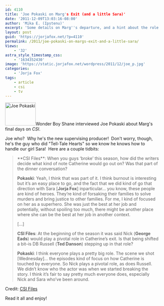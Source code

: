 ```yaml
---
id: 4110
title: 'Joe Pokaski on Marg's Exit (and a little Sara)'
date: '2011-12-09T13:03:16-08:00'
author: 'Mika E. (Ipstenu)'
excerpt: 'Some details on Marg''s departure, and a hint about the role Sara might play.'
layout: post
guid: 'https://jorjafox.net/?p=4110'
permalink: /2011/joe-pokaski-on-margs-exit-and-a-little-sara/
Views:
    - '32'
astra_style_timestamp_css:
    - '1634352430'
image: 'https://static.jorjafox.net/wordpress/2011/12/joe_p.jpg'
categories:
    - 'Jorja Fox'
tags:
    - article
    - csi
    - tv
---
```


<img class="alignleft size-thumbnail wp-image-4111" title="Joe Pokaski" src="//static.jorjafox.net/wordpress/2011/12/joe_p-210x140.jpg" alt="Joe Pokaski" width="100" height="75" />Wonder Boy Shane interviewed Joe Pokaski about Marg's final days on <em>CSI</em>.

Joe who?  Why he's the new supervising producer!  Don't worry, though, he's the guy who did "Tell-Tale Hearts" so we know he knows how to handle our girl Sara!  Here are a couple tidbits:
<blockquote>**CSI Files**: When you guys ‘broke’ this season, how did the writers decide what kind of note Catherine would go out on? Was that part of the dinner conversation?

**Pokaski**: Yeah, I think that was part of it. I think burnout is interesting but it’s an easy place to go, and the fact that we did kind of go that direction with Sara [**Jorja Fox**] inparticular… you know, these people are kind of heroes. They’re kind of forsaking their families to solve murders and bring justice to other families. For me, I kind of focused on her as a superhero. She was just the best at her job and potentially, without spoiling too much, there might be another place where she can be the best at her job in another context.

[...]

**CSI Files**: At the beginning of the season it was said Nick (**George Eads**) would play a pivotal role in Catherine’s exit. Is that being shifted a bit–is DB Russell (**Ted Danson**) stepping up in that role?

**Pokaski**: I think everyone plays a pretty big role. The scene we shot [Wednesday]… the episodes kind of focus on how Catherine is touched by everyone. So Nick plays a pivotal role, as does Russell. We didn’t know who the actor was when we started breaking the story. I think it’s fair to say pretty much everyone does, especially Nick and Sara who’ve been around.</blockquote>
Credit: <a href="http://www.csifiles.com/content/2011/12/interview-joe-pokaski/">CSI Files</a>

Read it all and enjoy!

&nbsp;
